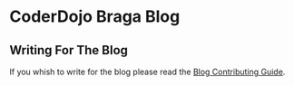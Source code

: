# CoderDojo Braga Blog

## Writing For The Blog

If you whish to write for the blog please read the [Blog Contributing Guide](apps/blog/CONTRIBUTING.md).
